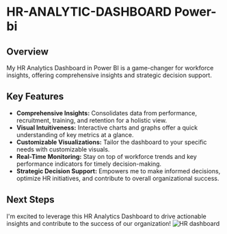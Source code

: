 # HR-ANALYTIC-DASHBOARD   Power-bi

## Overview
My HR Analytics Dashboard in Power BI is a game-changer for workforce insights, offering comprehensive insights and strategic decision support.

## Key Features
- **Comprehensive Insights:** Consolidates data from performance, recruitment, training, and retention for a holistic view.
- **Visual Intuitiveness:** Interactive charts and graphs offer a quick understanding of key metrics at a glance.
- **Customizable Visualizations:** Tailor the dashboard to your specific needs with customizable visuals.
- **Real-Time Monitoring:** Stay on top of workforce trends and key performance indicators for timely decision-making.
- **Strategic Decision Support:** Empowers me to make informed decisions, optimize HR initiatives, and contribute to overall organizational success.

## Next Steps
I'm excited to leverage this HR Analytics Dashboard to drive actionable insights and contribute to the success of our organization!
![HR dashboard](https://github.com/pradhyum98/Power-bi-HR-ANALYTIC-DASHBOARD/assets/73133235/6c136c0c-9cfe-4efc-afca-bce39268751b)

